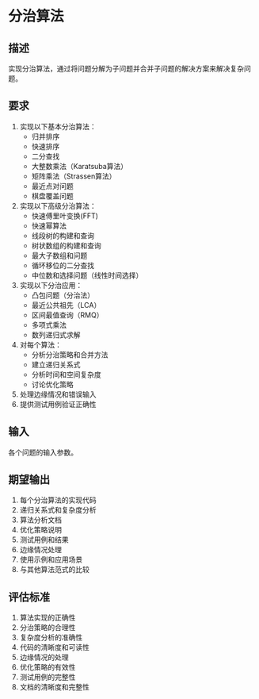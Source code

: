 # 分治算法

## 描述
实现分治算法，通过将问题分解为子问题并合并子问题的解决方案来解决复杂问题。

## 要求
1. 实现以下基本分治算法：
   - 归并排序
   - 快速排序
   - 二分查找
   - 大整数乘法（Karatsuba算法）
   - 矩阵乘法（Strassen算法）
   - 最近点对问题
   - 棋盘覆盖问题
2. 实现以下高级分治算法：
   - 快速傅里叶变换(FFT)
   - 快速幂算法
   - 线段树的构建和查询
   - 树状数组的构建和查询
   - 最大子数组和问题
   - 循环移位的二分查找
   - 中位数和选择问题（线性时间选择）
3. 实现以下分治应用：
   - 凸包问题（分治法）
   - 最近公共祖先（LCA）
   - 区间最值查询（RMQ）
   - 多项式乘法
   - 数列递归式求解
4. 对每个算法：
   - 分析分治策略和合并方法
   - 建立递归关系式
   - 分析时间和空间复杂度
   - 讨论优化策略
5. 处理边缘情况和错误输入
6. 提供测试用例验证正确性

## 输入
各个问题的输入参数。

## 期望输出
1. 每个分治算法的实现代码
2. 递归关系式和复杂度分析
3. 算法分析文档
4. 优化策略说明
5. 测试用例和结果
6. 边缘情况处理
7. 使用示例和应用场景
8. 与其他算法范式的比较

## 评估标准
1. 算法实现的正确性
2. 分治策略的合理性
3. 复杂度分析的准确性
4. 代码的清晰度和可读性
5. 边缘情况的处理
6. 优化策略的有效性
7. 测试用例的完整性
8. 文档的清晰度和完整性